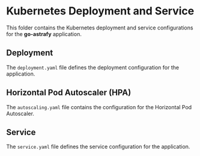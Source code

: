 # Kubernetes Deployment and Service

This folder contains the Kubernetes deployment and service configurations for the **go-astrafy** application.

## Deployment

The `deployment.yaml` file defines the deployment configuration for the application.

## Horizontal Pod Autoscaler (HPA)

The `autoscaling.yaml` file contains the configuration for the Horizontal Pod Autoscaler. 

## Service

The `service.yaml` file defines the service configuration for the application.